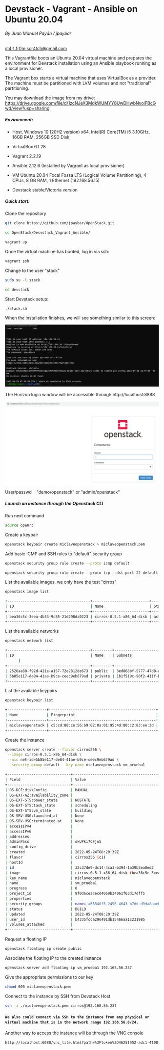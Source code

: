# Devstack - Vagrant - Ansible on Ubuntu 20.04

###### By Juan Manuel Payán / jpaybar

st4rt.fr0m.scr4tch@gmail.com

This Vagrantfile boots an Ubuntu 20.04 virtual machine and prepares the environment for Devstack installation using an Ansible playbook running as a local provisioner.

The Vagrant box starts a virtual machine that uses VirtualBox as a provider. The machine must be partitioned with LVM volumes and not "traditional" partitioning.

You may download the image from my drive:
https://drive.google.com/file/d/1zcNJeX3MdkWUMYY8UwDHwbNvoiFBcGwd/view?usp=sharing

##### Environment:

- Host, Windows 10 (20H2 version) x64, Intel(R) Core(TM) i5 3.10GHz, 16GB RAM, 256GB SSD Disk

- VirtualBox 6.1.28 

- Vagrant 2.2.19

- Ansible 2.12.6 (Installed by Vagrant as local provisioner)

- VM Ubuntu 20.04 Focal Fossa LTS (Logical Volume Partitioning), 4 CPUs, 8 GB RAM, 1 Ethernet (192.168.56.15)

- Devstack stable/Victoria version

##### Quick start:

Clone the repository

```bash
git clone https://github.com/jpaybar/OpenStack.git
```

```bash
cd OpenStack/Desvstack_Vagrant_Ansible/
```

```bash
vagrant up
```

Once the virtual machine has booted, log in via ssh:

```bash
vagrant ssh
```

Change to the user "stack"

```bash
sudo su -l stack
```

```bash
cd devstack
```

Start Devstack setup:

```bash
./stack.sh
```

When the installation finishes, we will see something similar to this screen:

![Devstack_setup_OK.PNG](https://github.com/jpaybar/OpenStack/blob/main/Desvstack_Vagrant_Ansible/Devstack_setup_OK.PNG)

The Horizon login window will be accessible through http://localhost:8888

![Horizon_screen.PNG](https://github.com/jpaybar/OpenStack/blob/main/Desvstack_Vagrant_Ansible/Horizon_screen.PNG)

User/passwd    "demo/openstack" or "admin/openstack"

##### Launch an instance through the Openstack CLI

Run next command

```bash
source openrc
```

Create a keypair

```bash
openstack keypair create miclaveopenstack > miclaveopenstack.pem
```

Add basic ICMP and SSH rules to "default" security group 

```bash
openstack security group rule create --proto icmp default
```

```bas
openstack security group rule create --proto tcp --dst-port 22 default
```

List the available images, we only have the test "cirros"

```bash
openstack image list
```

```bash
+--------------------------------------+--------------------------+--------+
| ID                                   | Name                     | Status |
+--------------------------------------+--------------------------+--------+
| bea36c5c-3eea-4b33-9c85-21d298da0223 | cirros-0.5.1-x86_64-disk | active |
+--------------------------------------+--------------------------+--------+
```

List the available networks

```bash
openstack network list
```

```bash
+--------------------------------------+---------+----------------------------------------------------------------------------+
| ID                                   | Name    | Subnets
      |
+--------------------------------------+---------+----------------------------------------------------------------------------+
| 2526aa80-f92d-421e-a157-72e2812de673 | public  | 3ed868bf-5777-47d8-a0c3-3e7af01a7e71, 99632ce3-f685-4a77-9893-be8397d504f9 |
| 5b85e117-de84-41ae-b9ce-ceec9eb679ad | private | 1b1f519c-90f2-411f-b4f2-87444d7d8b66, 1dc4167f-dff3-428f-a994-648dab73f968 |
+--------------------------------------+---------+----------------------------------------------------------------------------+
```

List the available keypairs

```bash
openstack keypair list
```

```bash
+------------------+-------------------------------------------------+
| Name             | Fingerprint                                     |
+------------------+-------------------------------------------------+
| miclaveopenstack | c5:cd:88:ce:56:b9:02:0a:01:95:4d:80:c2:83:ee:3d |
+------------------+-------------------------------------------------+
```

Create the instance

```bash
openstack server create --flavor cirros256 \
 --image cirros-0.5.1-x86_64-disk \
 --nic net-id=5b85e117-de84-41ae-b9ce-ceec9eb679ad \
 --security-group default --key-name miclaveopenstack vm_prueba1
```

```bash
+-----------------------------+-----------------------------------------------------------------+
| Field                       | Value                                                           |
+-----------------------------+-----------------------------------------------------------------+
| OS-DCF:diskConfig           | MANUAL                                                          |
| OS-EXT-AZ:availability_zone |                                                                 |
| OS-EXT-STS:power_state      | NOSTATE                                                         |
| OS-EXT-STS:task_state       | scheduling                                                      |
| OS-EXT-STS:vm_state         | building                                                        |
| OS-SRV-USG:launched_at      | None                                                            |
| OS-SRV-USG:terminated_at    | None                                                            |
| accessIPv4                  |                                                                 |
| accessIPv6                  |                                                                 |
| addresses                   |                                                                 |
| adminPass                   | okUPki7CFjuS                                                    |
| config_drive                |                                                                 |
| created                     | 2022-05-24T08:20:39Z                                            |
| flavor                      | cirros256 (c1)                                                  |
| hostId                      |                                                                 |
| id                          | 32c37de9-dc14-4ca3-b394-1a39b3ea0ed2                            |
| image                       | cirros-0.5.1-x86_64-disk (bea36c5c-3eea-4b33-9c85-21d298da0223) |
| key_name                    | miclaveopenstack                                                |
| name                        | vm_prueba1                                                      |
| progress                    | 0                                                               |
| project_id                  | 9f0d6ceacecd4060b34061f63d17dff5                                |
| properties                  |                                                                 |
| security_groups             | name='a63840f5-2496-4643-b7dd-d9da8aaeb52e'                     |
| status                      | BUILD                                                           |
| updated                     | 2022-05-24T08:20:39Z                                            |
| user_id                     | b4335fcca296491db15466aa1c231985                                |
| volumes_attached            |                                                                 |
+-----------------------------+-----------------------------------------------------------------+
```

Request a floating IP

```bash
openstack floating ip create public
```

Associate the floating IP to the created instance

```bash
openstack server add floating ip vm_prueba1 192.168.56.237
```

Give the appropriate permissions to our key

```bash
chmod 600 miclaveopenstack.pem
```

Connect to the instance by SSH from Devstack Host

```BASH
ssh -i ./miclaveopenstack.pem cirros@192.168.56.237
```

#### `We also could connect via SSH to the instance from any physical or virtual machine that is in the network range 192.168.56.0/24.`

Another way to access the instance will be through the VNC console

```bash
http://localhost:6080/vnc_lite.html?path=%3Ftoken%3D46251952-adc1-4108-8db0-7ce27af25cc8&title=vm_prueba1(32c37de9-dc14-4ca3-b394-1a39b3ea0ed2)
```
